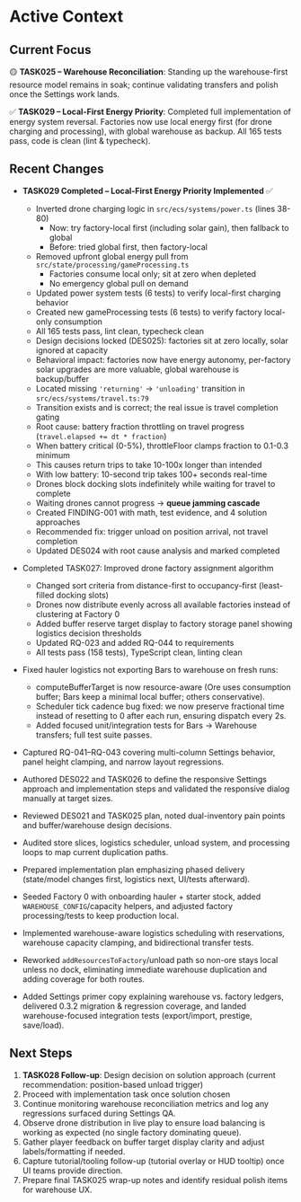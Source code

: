 # Active Context

## Current Focus

🟡 **TASK025 – Warehouse Reconciliation**: Standing up the warehouse-first resource model remains in soak; continue validating transfers and polish once the Settings work lands.

✅ **TASK029 – Local-First Energy Priority**: Completed full implementation of energy system reversal. Factories now use local energy first (for drone charging and processing), with global warehouse as backup. All 165 tests pass, code is clean (lint & typecheck).

## Recent Changes

- **TASK029 Completed – Local-First Energy Priority Implemented** ✅
  - Inverted drone charging logic in `src/ecs/systems/power.ts` (lines 38-80)
    - Now: try factory-local first (including solar gain), then fallback to global
    - Before: tried global first, then factory-local
  - Removed upfront global energy pull from `src/state/processing/gameProcessing.ts`
    - Factories consume local only; sit at zero when depleted
    - No emergency global pull on demand
  - Updated power system tests (6 tests) to verify local-first charging behavior
  - Created new gameProcessing tests (6 tests) to verify factory local-only consumption
  - All 165 tests pass, lint clean, typecheck clean
  - Design decisions locked (DES025): factories sit at zero locally, solar ignored at capacity
  - Behavioral impact: factories now have energy autonomy, per-factory solar upgrades are more valuable, global warehouse is backup/buffer
  - Located missing `'returning'` → `'unloading'` transition in `src/ecs/systems/travel.ts:79`
  - Transition exists and is correct; the real issue is travel completion gating
  - Root cause: battery fraction throttling on travel progress (`travel.elapsed += dt * fraction`)
  - When battery critical (0-5%), throttleFloor clamps fraction to 0.1-0.3 minimum
  - This causes return trips to take 10-100x longer than intended
  - With low battery: 10-second trip takes 100+ seconds real-time
  - Drones block docking slots indefinitely while waiting for travel to complete
  - Waiting drones cannot progress → **queue jamming cascade**
  - Created FINDING-001 with math, test evidence, and 4 solution approaches
  - Recommended fix: trigger unload on position arrival, not travel completion
  - Updated DES024 with root cause analysis and marked completed

- Completed TASK027: Improved drone factory assignment algorithm
  - Changed sort criteria from distance-first to occupancy-first (least-filled docking slots)
  - Drones now distribute evenly across all available factories instead of clustering at Factory 0
  - Added buffer reserve target display to factory storage panel showing logistics decision thresholds
  - Updated RQ-023 and added RQ-044 to requirements
  - All tests pass (158 tests), TypeScript clean, linting clean

- Fixed hauler logistics not exporting Bars to warehouse on fresh runs:
  - computeBufferTarget is now resource-aware (Ore uses consumption buffer; Bars keep a minimal local buffer; others conservative).
  - Scheduler tick cadence bug fixed: we now preserve fractional time instead of resetting to 0 after each run, ensuring dispatch every 2s.
  - Added focused unit/integration tests for Bars → Warehouse transfers; full test suite passes.

- Captured RQ-041–RQ-043 covering multi-column Settings behavior, panel height clamping, and narrow layout regressions.
- Authored DES022 and TASK026 to define the responsive Settings approach and implementation steps and validated the responsive dialog manually at target sizes.
- Reviewed DES021 and TASK025 plan, noted dual-inventory pain points and buffer/warehouse design decisions.
- Audited store slices, logistics scheduler, unload system, and processing loops to map current duplication paths.
- Prepared implementation plan emphasizing phased delivery (state/model changes first, logistics next, UI/tests afterward).
- Seeded Factory 0 with onboarding hauler + starter stock, added `WAREHOUSE_CONFIG`/capacity helpers, and adjusted factory processing/tests to keep production local.
- Implemented warehouse-aware logistics scheduling with reservations, warehouse capacity clamping, and bidirectional transfer tests.
- Reworked `addResourcesToFactory`/unload path so non-ore stays local unless no dock, eliminating immediate warehouse duplication and adding coverage for both routes.
- Added Settings primer copy explaining warehouse vs. factory ledgers, delivered 0.3.2 migration & regression coverage, and landed warehouse-focused integration tests (export/import, prestige, save/load).

## Next Steps

1. **TASK028 Follow-up**: Design decision on solution approach (current recommendation: position-based unload trigger)
2. Proceed with implementation task once solution chosen
3. Continue monitoring warehouse reconciliation metrics and log any regressions surfaced during Settings QA.
4. Observe drone distribution in live play to ensure load balancing is working as expected (no single factory dominating queue).
5. Gather player feedback on buffer target display clarity and adjust labels/formatting if needed.
6. Capture tutorial/tooling follow-up (tutorial overlay or HUD tooltip) once UI teams provide direction.
7. Prepare final TASK025 wrap-up notes and identify residual polish items for warehouse UX.
